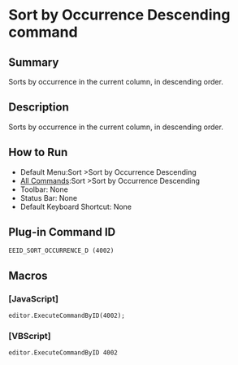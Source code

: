 # Sort by Occurrence Descending command

## Summary

Sorts by occurrence in the current column, in descending order.

## Description

Sorts by occurrence in the current column, in descending order.

## How to Run

- Default Menu:Sort \>Sort by Occurrence Descending
- [All Commands](../tools/all_commands):Sort \>Sort by Occurrence Descending
- Toolbar: None
- Status Bar: None
- Default Keyboard Shortcut: None

## Plug-in Command ID

```
EEID_SORT_OCCURRENCE_D (4002)```

## Macros

### \[JavaScript\]

```
editor.ExecuteCommandByID(4002);
```

### \[VBScript\]

```
editor.ExecuteCommandByID 4002
```
